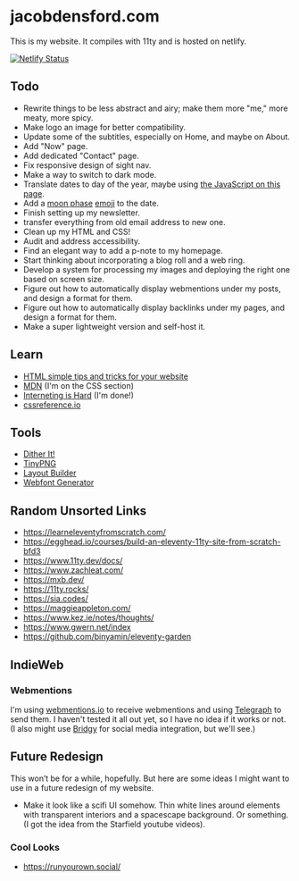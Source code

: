 # jacobdensford.com

This is my website. It compiles with 11ty and is hosted on netlify.

[![Netlify Status](https://api.netlify.com/api/v1/badges/8167ff8f-a9c5-4327-8e0b-ea0e84056bdb/deploy-status)](https://app.netlify.com/sites/flourishing-sunflower-497834/deploys)

## Todo
- Rewrite things to be less abstract and airy; make them more "me," more meaty, more spicy.
- Make logo an image for better compatibility.
- Update some of the subtitles, especially on Home, and maybe on About.
- Add "Now" page.
- Add dedicated "Contact" page.
- Fix responsive design of sight nav.
- Make a way to switch to dark mode.
- Translate dates to day of the year, maybe using [the JavaScript on this page](https://www.epochconverter.com/daynumbers).
- Add a [moon phase](https://www.timeanddate.com/moon/phases/) [emoji](https://emojipedia.org/search/?q=moon) to the date.
- Finish setting up my newsletter.
- transfer everything from old email address to new one.
- Clean up my HTML and CSS!
- Audit and address accessibility.
- Find an elegant way to add a p-note to my homepage.
- Start thinking about incorporating a blog roll and a web ring.
- Develop a system for processing my images and deploying the right one based on screen size.
- Figure out how to automatically display webmentions under my posts, and design a format for them.
- Figure out how to automatically display backlinks under my pages, and design a format for them.
- Make a super lightweight version and self-host it.

## Learn
- [HTML simple tips and tricks for your website](https://thomasorus.com/html-tips.html)
- [MDN](https://developer.mozilla.org/en-US/) (I'm on the CSS section)
- [Interneting is Hard](https://www.internetingishard.com/) (I'm done!)
- [cssreference.io](https://cssreference.io/)

## Tools
- [Dither It!](https://ditherit.com/)
- [TinyPNG](https://tinypng.com/)
- [Layout Builder](https://sadgrl.online/projects/layout-builder/)
- [Webfont Generator](https://www.fontsquirrel.com/tools/webfont-generator)

## Random Unsorted Links

- https://learneleventyfromscratch.com/
- https://egghead.io/courses/build-an-eleventy-11ty-site-from-scratch-bfd3
- https://www.11ty.dev/docs/
- https://www.zachleat.com/
- https://mxb.dev/
- https://11ty.rocks/
- https://sia.codes/
- https://maggieappleton.com/
- https://www.kez.ie/notes/thoughts/
- https://www.gwern.net/index
- https://github.com/binyamin/eleventy-garden

## IndieWeb

### Webmentions

I'm using [webmentions.io](https://webmention.io/) to receive webmentions and using [Telegraph](https://telegraph.p3k.io/) to send them. I haven't tested it all out yet, so I have no idea if it works or not. (I also might use [Bridgy](https://brid.gy/) for social media integration, but we'll see.)

## Future Redesign

This won’t be for a while, hopefully. But here are some ideas I might want to use in a future redesign of my website.

- Make it look like a scifi UI somehow. Thin white lines around elements with transparent interiors and a spacescape background. Or something. (I got the idea from the Starfield youtube videos).

### Cool Looks

- https://runyourown.social/
